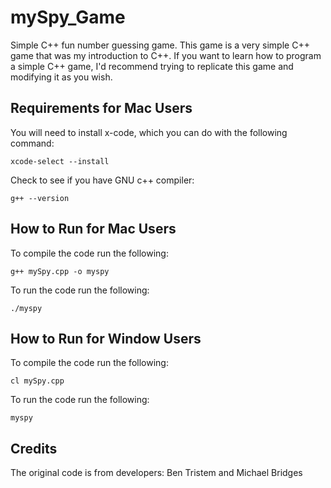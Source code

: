 # mySpy_Game
Simple C++ fun number guessing game. This game is a very simple C++ game that was my introduction to C++. If you want to learn how to program a simple C++ game, I'd recommend trying to replicate this game and modifying it as you wish. 

## Requirements for Mac Users
You will need to install x-code, which you can do with the following command: 

```
xcode-select --install
```

Check to see if you have GNU c++ compiler:

```
g++ --version
```

## How to Run for Mac Users
To compile the code run the following: 
```
g++ mySpy.cpp -o myspy
```
To run the code run the following: 

```
./myspy
```

## How to Run for Window Users

To compile the code run the following: 
```
cl mySpy.cpp
```
To run the code run the following: 

```
myspy
```

## Credits 

The original code is from developers:
Ben Tristem and Michael Bridges
